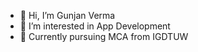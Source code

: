 - 👋 Hi, I’m Gunjan Verma
- 👀 I’m interested in App Development
- 🌱 Currently pursuing MCA from IGDTUW

<!---
gunjanverma0405/gunjanverma0405 is a ✨ special ✨ repository because its `README.md` (this file) appears on your GitHub profile.
You can click the Preview link to take a look at your changes.
--->
